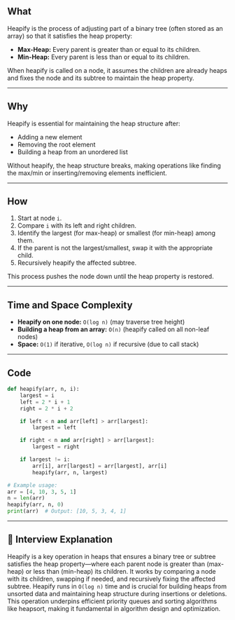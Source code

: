 ## What 

Heapify is the process of adjusting part of a binary tree (often stored as an array) so that it satisfies the heap property:

- **Max-Heap:** Every parent is greater than or equal to its children.
- **Min-Heap:** Every parent is less than or equal to its children.

When heapify is called on a node, it assumes the children are already heaps and fixes the node and its subtree to maintain the heap property.

---

## Why 

Heapify is essential for maintaining the heap structure after:

- Adding a new element
- Removing the root element
- Building a heap from an unordered list

Without heapify, the heap structure breaks, making operations like finding the max/min or inserting/removing elements inefficient.

---

## How 

1. Start at node `i`.
2. Compare `i` with its left and right children.
3. Identify the largest (for max-heap) or smallest (for min-heap) among them.
4. If the parent is not the largest/smallest, swap it with the appropriate child.
5. Recursively heapify the affected subtree.

This process pushes the node down until the heap property is restored.

---

## Time and Space Complexity

- **Heapify on one node:** `O(log n)` (may traverse tree height)
- **Building a heap from an array:** `O(n)` (heapify called on all non-leaf nodes)
- **Space:** `O(1)` if iterative, `O(log n)` if recursive (due to call stack)

---

## Code 

```python
def heapify(arr, n, i):
    largest = i
    left = 2 * i + 1
    right = 2 * i + 2

    if left < n and arr[left] > arr[largest]:
        largest = left

    if right < n and arr[right] > arr[largest]:
        largest = right

    if largest != i:
        arr[i], arr[largest] = arr[largest], arr[i]
        heapify(arr, n, largest)

# Example usage:
arr = [4, 10, 3, 5, 1]
n = len(arr)
heapify(arr, n, 0)
print(arr)  # Output: [10, 5, 3, 4, 1]
```

---

## 🧠 Interview Explanation

Heapify is a key operation in heaps that ensures a binary tree or subtree satisfies the heap property—where each parent node is greater than (max-heap) or less than (min-heap) its children. It works by comparing a node with its children, swapping if needed, and recursively fixing the affected subtree. Heapify runs in `O(log n)` time and is crucial for building heaps from unsorted data and maintaining heap structure during insertions or deletions. This operation underpins efficient priority queues and sorting algorithms like heapsort, making it fundamental in algorithm design and optimization.
